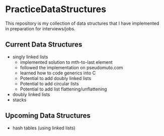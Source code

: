 # PracticeDataStructures
This repository is my collection of data structures that I have implemented in preparation for interviews/jobs.

Current Data Structures
----------------------------

+ singly linked lists
	+ implemented solution to mth-to-last element
	+ followed the implementation on pseudomuto.com
	+ learned how to code generics into C
	+ Potential to add doubly linked lists
	+ Potential to add circular lists
	+ Potential to add list flattening/unflattening
+ doubly linked lists
+ stacks


Upcoming Data Structures
----------------------------

* hash tables (using linked lists)
